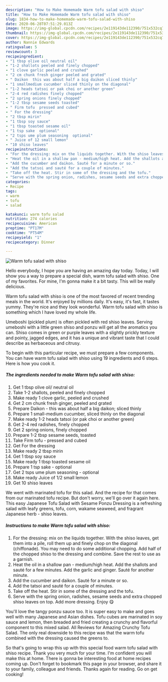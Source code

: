 ```yaml
---
description: "How to Make Homemade Warm tofu salad with shiso"
title: "How to Make Homemade Warm tofu salad with shiso"
slug: 1834-how-to-make-homemade-warm-tofu-salad-with-shiso
date: 2020-06-28T07:51:29.013Z
image: https://img-global.cpcdn.com/recipes/2e119143de112390/751x532cq70/warm-tofu-salad-with-shiso-recipe-main-photo.jpg
thumbnail: https://img-global.cpcdn.com/recipes/2e119143de112390/751x532cq70/warm-tofu-salad-with-shiso-recipe-main-photo.jpg
cover: https://img-global.cpcdn.com/recipes/2e119143de112390/751x532cq70/warm-tofu-salad-with-shiso-recipe-main-photo.jpg
author: Nannie Edwards
ratingvalue: 5
reviewcount: 3
recipeingredient:
- "1 tbsp olive oil neutral oil"
- "1-2 shallots peeled and finely chopped"
- "1 clove garlic peeled and crushed"
- "2 cm chunk fresh ginger peeled and grated"
- " Daikon  this was about half a big daikon sliced thinly"
- "1 smallmedium cucumber sliced thinly on the diagonal"
- "1-2 heads tatsoi or pak choi or another green"
- "2-4 red radishes finely chopped"
- "2 spring onions finely chopped"
- "1-2 tbsp sesame seeds toasted"
- " Firm tofu  pressed and cubed"
- " For the dressing"
- "2 tbsp mirin"
- "1 tbsp soy sauce"
- "1 tbsp toasted sesame oil"
- "1 tsp sake  optional"
- "2 tsps ume plum seasoning  optional"
- " Juice of 12 small lemon"
- "10 shiso leaves"
recipeinstructions:
- "For the dressing: mix on the liquids together. With the shiso leaves, get them into a pile, roll them up and finely chop on the diagonal (chiffonade). You may need to do some additional chopping. Add half of the chopped shiso to the dressing and combine. Save the rest to use as a garnish."
- "Heat the oil in a shallow pan - medium/high heat. Add the shallots and sauté for a few minutes. Add the garlic and ginger. Sauté for another minute."
- "Add the cucumber and daikon. Sauté for a minute or so."
- "Add the tatsoi and sauté for a couple of minutes."
- "Take off the heat. Stir in some of the dressing and the tofu."
- "Serve with the spring onion, radishes, sesame seeds and extra chopped shiso leaves on top. Add more dressing. Enjoy 😋"
categories:
- Recipe
tags:
- warm
- tofu
- salad

katakunci: warm tofu salad 
nutrition: 274 calories
recipecuisine: American
preptime: "PT17M"
cooktime: "PT54M"
recipeyield: "1"
recipecategory: Dinner

---
```



![Warm tofu salad with shiso](https://img-global.cpcdn.com/recipes/2e119143de112390/751x532cq70/warm-tofu-salad-with-shiso-recipe-main-photo.jpg)

Hello everybody, I hope you are having an amazing day today. Today, I will show you a way to prepare a special dish, warm tofu salad with shiso. One of my favorites. For mine, I'm gonna make it a bit tasty. This will be really delicious.

Warm tofu salad with shiso is one of the most favored of recent trending meals in the world. It's enjoyed by millions daily. It's easy, it's fast, it tastes yummy. They're nice and they look wonderful. Warm tofu salad with shiso is something which I have loved my whole life.

Umeboshi (pickled plum) is often pickled with red shiso leaves. Serving umeboshi with a little green shiso and ponzu will get all the aromatics you can. Shiso comes in green or purple leaves with a slightly prickly texture and pointy, jagged edges, and it has a unique and vibrant taste that I could describe as herbaceous and citrusy.


To begin with this particular recipe, we must prepare a few components. You can have warm tofu salad with shiso using 19 ingredients and 6 steps. Here is how you cook it.

<!--inarticleads1-->

##### The ingredients needed to make Warm tofu salad with shiso:

1. Get 1 tbsp olive oil/ neutral oil
1. Take 1-2 shallots, peeled and finely chopped
1. Make ready 1 clove garlic, peeled and crushed
1. Get 2 cm chunk fresh ginger, peeled and grated
1. Prepare  Daikon - this was about half a big daikon; sliced thinly
1. Prepare 1 small-medium cucumber, sliced thinly on the diagonal
1. Make ready 1-2 heads tatsoi (or pak choi or another green)
1. Get 2-4 red radishes, finely chopped
1. Get 2 spring onions, finely chopped
1. Prepare 1-2 tbsp sesame seeds, toasted
1. Take  Firm tofu - pressed and cubed
1. Get  For the dressing
1. Make ready 2 tbsp mirin
1. Get 1 tbsp soy sauce
1. Make ready 1 tbsp toasted sesame oil
1. Prepare 1 tsp sake - optional
1. Get 2 tsps ume plum seasoning - optional
1. Make ready  Juice of 1/2 small lemon
1. Get 10 shiso leaves


We went with marinated tofu for this salad. And the recipe for that comes from our marinated tofu recipe. But don&#39;t worry, we&#39;ll go over it again here. This easy Japanese Tofu Salad with Sesame Ponzu Dressing is a refreshing salad with leafy greens, tofu, corn, wakame seaweed, and fragrant Japanese herb - shiso leaves. 

<!--inarticleads2-->

##### Instructions to make Warm tofu salad with shiso:

1. For the dressing: mix on the liquids together. With the shiso leaves, get them into a pile, roll them up and finely chop on the diagonal (chiffonade). You may need to do some additional chopping. Add half of the chopped shiso to the dressing and combine. Save the rest to use as a garnish.
1. Heat the oil in a shallow pan - medium/high heat. Add the shallots and sauté for a few minutes. Add the garlic and ginger. Sauté for another minute.
1. Add the cucumber and daikon. Sauté for a minute or so.
1. Add the tatsoi and sauté for a couple of minutes.
1. Take off the heat. Stir in some of the dressing and the tofu.
1. Serve with the spring onion, radishes, sesame seeds and extra chopped shiso leaves on top. Add more dressing. Enjoy 😋


You&#39;ll love the tangy ponzu sauce too. It is super easy to make and goes well with many Japanese and Asian dishes. Tofu cubes are marinated in soy sauce and lemon, then breaded and fried creating a crunchy and flavorful component to this mixed salad. All Reviews for Amazing Crunchy Tofu Salad. The only real downside to this recipe was that the warm tofu combined with the dressing caused the greens to. 

So that's going to wrap this up with this special food warm tofu salad with shiso recipe. Thank you very much for your time. I'm confident you will make this at home. There is gonna be interesting food at home recipes coming up. Don't forget to bookmark this page in your browser, and share it to your family, colleague and friends. Thanks again for reading. Go on get cooking!
